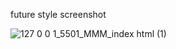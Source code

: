 




future style  screenshot





![127 0 0 1_5501_MMM_index html (1)](https://user-images.githubusercontent.com/106676739/181404880-5e5796f4-32fb-43b1-bc79-0f9d04804002.png)
